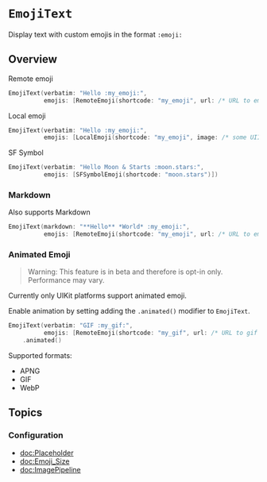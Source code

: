 # ``EmojiText``

Display text with custom emojis in the format `:emoji:`

## Overview

Remote emoji

```swift
EmojiText(verbatim: "Hello :my_emoji:",
          emojis: [RemoteEmoji(shortcode: "my_emoji", url: /* URL to emoji */)])
```

Local emoji

```swift
EmojiText(verbatim: "Hello :my_emoji:",
          emojis: [LocalEmoji(shortcode: "my_emoji", image: /* some UIImage or NSImage */)])
```

SF Symbol

```swift
EmojiText(verbatim: "Hello Moon & Starts :moon.stars:",
          emojis: [SFSymbolEmoji(shortcode: "moon.stars")])
```

### Markdown

Also supports Markdown

```swift
EmojiText(markdown: "**Hello** *World* :my_emoji:",
          emojis: [RemoteEmoji(shortcode: "my_emoji", url: /* URL to emoji */)])
```

### Animated Emoji

> Warning:
> This feature is in beta and therefore is opt-in only. Performance may vary.

Currently only UIKit platforms support animated emoji.

Enable animation by setting adding the `.animated()` modifier to `EmojiText`.

```swift
EmojiText(verbatim: "GIF :my_gif:",
          emojis: [RemoteEmoji(shortcode: "my_gif", url: /* URL to gif */)])
    .animated()
```

Supported formats:

- APNG
- GIF
- WebP

## Topics

### Configuration

- <doc:Placeholder>
- <doc:Emoji_Size>
- <doc:ImagePipeline>
